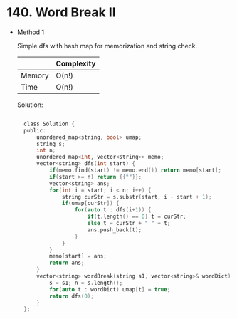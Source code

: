 # 140. Word Break II

- Method 1

  Simple dfs with hash map for memorization and string check.

  |        | Complexity |
  | ------ | ---------- |
  | Memory | O(n!)      |
  | Time   | O(n!)      |

  Solution:

  ```h

    class Solution {
    public:
        unordered_map<string, bool> umap;
        string s;
        int n;
        unordered_map<int, vector<string>> memo;
        vector<string> dfs(int start) {
            if(memo.find(start) != memo.end()) return memo[start];
            if(start >= n) return {{""}};
            vector<string> ans;
            for(int i = start; i < n; i++) {
                string curStr = s.substr(start, i - start + 1);
                if(umap[curStr]) {
                    for(auto t : dfs(i+1)) {
                        if(t.length() == 0) t = curStr;
                        else t = curStr + " " + t;
                        ans.push_back(t);
                    }
                }
            }
            memo[start] = ans;
            return ans;
        }
        vector<string> wordBreak(string s1, vector<string>& wordDict) {
            s = s1; n = s.length();
            for(auto t : wordDict) umap[t] = true;
            return dfs(0);
        }
    };

  ```

<!-- - Method 2

    This is another method.

    | |   Complexity  |
    | ----------- | ----------- |
    |  Memory     | O(n) |
    |      Time       |  O(n) |


    Solution:

    ``` h



    ```

- Additional Knowledge:

    Here are some additional knowledge.



<br> -->
